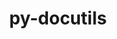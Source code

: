 ---
title: "py-docutils"
layout: cache
categories: [package, v0.20.0]
meta: {"versions": ["0.19"], "compilers": ["gcc@=11.1.0", "gcc@=11.3.0", "gcc@=7.3.1", "gcc@=7.5.0"], "oss": ["amzn2", "ubuntu18.04", "ubuntu20.04", "ubuntu22.04"], "platforms": ["linux"], "targets": ["aarch64", "neoverse_n1", "ppc64le", "x86_64_v3"], "stacks": ["aws-ahug", "aws-ahug-aarch64", "aws-isc", "aws-isc-aarch64", "e4s", "e4s-power", "ml-linux-x86_64-cuda", "radiuss", "root"], "num_specs": 10, "num_specs_by_stack": {"aws-isc-aarch64": 2, "aws-ahug-aarch64": 4, "root": 10, "aws-ahug": 2, "aws-isc": 1, "radiuss": 1, "e4s-power": 1, "e4s": 1, "ml-linux-x86_64-cuda": 1}}
spec_details: [{"hash": "tgfhcl3i76436yobypwrwvhfllteedqx", "compiler": "gcc@=7.3.1", "versions": ["0.19"], "os": "amzn2", "platform": "linux", "target": "aarch64", "variants": ["build_system=python_pip"], "stacks": ["aws-isc-aarch64", "aws-ahug-aarch64", "root"], "size": "-", "tarball": "https://binaries.spack.io/releases/v0.20.0/build_cache/linux-amzn2-aarch64/gcc-7.3.1/py-docutils-0.19/linux-amzn2-aarch64-gcc-7.3.1-py-docutils-0.19-tgfhcl3i76436yobypwrwvhfllteedqx.spack"}, {"hash": "rc4ofxzspqk5kbrwhtjhddg7vfl3rb6z", "compiler": "gcc@=7.3.1", "versions": ["0.19"], "os": "amzn2", "platform": "linux", "target": "aarch64", "variants": ["build_system=python_pip"], "stacks": ["aws-ahug-aarch64", "root"], "size": "-", "tarball": "https://binaries.spack.io/releases/v0.20.0/build_cache/linux-amzn2-aarch64/gcc-7.3.1/py-docutils-0.19/linux-amzn2-aarch64-gcc-7.3.1-py-docutils-0.19-rc4ofxzspqk5kbrwhtjhddg7vfl3rb6z.spack"}, {"hash": "ahiccob3662wqf5clb3fzg7sslcqakth", "compiler": "gcc@=7.3.1", "versions": ["0.19"], "os": "amzn2", "platform": "linux", "target": "neoverse_n1", "variants": ["build_system=python_pip"], "stacks": ["aws-isc-aarch64", "aws-ahug-aarch64", "root"], "size": "-", "tarball": "https://binaries.spack.io/releases/v0.20.0/build_cache/linux-amzn2-neoverse_n1/gcc-7.3.1/py-docutils-0.19/linux-amzn2-neoverse_n1-gcc-7.3.1-py-docutils-0.19-ahiccob3662wqf5clb3fzg7sslcqakth.spack"}, {"hash": "xfy3t6sqsy4rwfj3tbbkltt6bo55eq7a", "compiler": "gcc@=7.3.1", "versions": ["0.19"], "os": "amzn2", "platform": "linux", "target": "neoverse_n1", "variants": ["build_system=python_pip"], "stacks": ["aws-ahug-aarch64", "root"], "size": "-", "tarball": "https://binaries.spack.io/releases/v0.20.0/build_cache/linux-amzn2-neoverse_n1/gcc-7.3.1/py-docutils-0.19/linux-amzn2-neoverse_n1-gcc-7.3.1-py-docutils-0.19-xfy3t6sqsy4rwfj3tbbkltt6bo55eq7a.spack"}, {"hash": "6vkt6s6zwubprksd4q2k3yveokjjv6jz", "compiler": "gcc@=7.3.1", "versions": ["0.19"], "os": "amzn2", "platform": "linux", "target": "x86_64_v3", "variants": ["build_system=python_pip"], "stacks": ["aws-ahug", "root", "aws-isc"], "size": "-", "tarball": "https://binaries.spack.io/releases/v0.20.0/build_cache/linux-amzn2-x86_64_v3/gcc-7.3.1/py-docutils-0.19/linux-amzn2-x86_64_v3-gcc-7.3.1-py-docutils-0.19-6vkt6s6zwubprksd4q2k3yveokjjv6jz.spack"}, {"hash": "ca3dholiv2tmtgtvkads5z6vkqujkndb", "compiler": "gcc@=7.3.1", "versions": ["0.19"], "os": "amzn2", "platform": "linux", "target": "x86_64_v3", "variants": ["build_system=python_pip"], "stacks": ["aws-ahug", "root"], "size": "-", "tarball": "https://binaries.spack.io/releases/v0.20.0/build_cache/linux-amzn2-x86_64_v3/gcc-7.3.1/py-docutils-0.19/linux-amzn2-x86_64_v3-gcc-7.3.1-py-docutils-0.19-ca3dholiv2tmtgtvkads5z6vkqujkndb.spack"}, {"hash": "yiwke5qsfsf7kwaorvibjsy5vg3exkiy", "compiler": "gcc@=7.5.0", "versions": ["0.19"], "os": "ubuntu18.04", "platform": "linux", "target": "x86_64_v3", "variants": ["build_system=python_pip"], "stacks": ["root", "radiuss"], "size": "-", "tarball": "https://binaries.spack.io/releases/v0.20.0/build_cache/linux-ubuntu18.04-x86_64_v3/gcc-7.5.0/py-docutils-0.19/linux-ubuntu18.04-x86_64_v3-gcc-7.5.0-py-docutils-0.19-yiwke5qsfsf7kwaorvibjsy5vg3exkiy.spack"}, {"hash": "galwxuq56s6sjgximorlse4y2bqgopbh", "compiler": "gcc@=11.1.0", "versions": ["0.19"], "os": "ubuntu20.04", "platform": "linux", "target": "ppc64le", "variants": ["build_system=python_pip"], "stacks": ["root", "e4s-power"], "size": "-", "tarball": "https://binaries.spack.io/releases/v0.20.0/build_cache/linux-ubuntu20.04-ppc64le/gcc-11.1.0/py-docutils-0.19/linux-ubuntu20.04-ppc64le-gcc-11.1.0-py-docutils-0.19-galwxuq56s6sjgximorlse4y2bqgopbh.spack"}, {"hash": "ene4scysiscytl226e4tntwgadqrz4zm", "compiler": "gcc@=11.1.0", "versions": ["0.19"], "os": "ubuntu20.04", "platform": "linux", "target": "x86_64_v3", "variants": ["build_system=python_pip"], "stacks": ["root", "e4s"], "size": "-", "tarball": "https://binaries.spack.io/releases/v0.20.0/build_cache/linux-ubuntu20.04-x86_64_v3/gcc-11.1.0/py-docutils-0.19/linux-ubuntu20.04-x86_64_v3-gcc-11.1.0-py-docutils-0.19-ene4scysiscytl226e4tntwgadqrz4zm.spack"}, {"hash": "t6bbi6j6u7qkbzy6ref77aowsbnakeyf", "compiler": "gcc@=11.3.0", "versions": ["0.19"], "os": "ubuntu22.04", "platform": "linux", "target": "x86_64_v3", "variants": ["build_system=python_pip"], "stacks": ["ml-linux-x86_64-cuda", "root"], "size": "-", "tarball": "https://binaries.spack.io/releases/v0.20.0/build_cache/linux-ubuntu22.04-x86_64_v3/gcc-11.3.0/py-docutils-0.19/linux-ubuntu22.04-x86_64_v3-gcc-11.3.0-py-docutils-0.19-t6bbi6j6u7qkbzy6ref77aowsbnakeyf.spack"}]
---